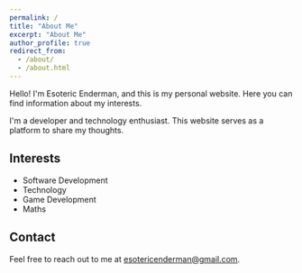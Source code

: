 ```yaml
---
permalink: /
title: "About Me"
excerpt: "About Me"
author_profile: true
redirect_from: 
  - /about/
  - /about.html
---
```


Hello! I'm Esoteric Enderman, and this is my personal website. Here you can find information about my interests.

I'm a developer and technology enthusiast. This website serves as a platform to share my thoughts.

## Interests

- Software Development
- Technology
- Game Development
- Maths

## Contact

Feel free to reach out to me at [esotericenderman@gmail.com](mailto:esotericenderman@gmail.com).
